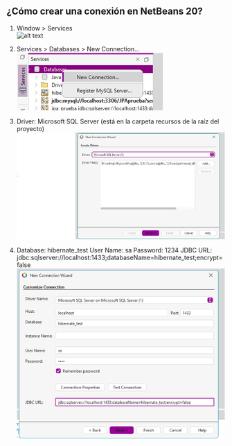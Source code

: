 ## ¿Cómo crear una conexión en NetBeans 20?

1.
    Window > Services   
    ![alt text](recursos/services_readme.jpg)

2.
    Services > Databases > New Connection...
    ![alt text](recursos/databases_readme.png)

3.
    Driver: Microsoft SQL Server (está en la carpeta recursos de la raíz del proyecto)
    ![alt text](recursos/nueva_conexion_readme.jpg)

4. 
    Database: hibernate_test
    User Name: sa
    Password: 1234
    JDBC URL: jdbc:sqlserver://localhost:1433;databaseName=hibernate_test;encrypt=false
    ![alt text](recursos/conexion_readme.png)